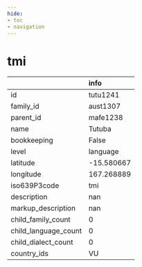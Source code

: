 ```yaml
---
hide:
- toc
- navigation
---
```

# tmi
|                      | info       |
|:---------------------|:-----------|
| id                   | tutu1241   |
| family_id            | aust1307   |
| parent_id            | mafe1238   |
| name                 | Tutuba     |
| bookkeeping          | False      |
| level                | language   |
| latitude             | -15.580667 |
| longitude            | 167.268889 |
| iso639P3code         | tmi        |
| description          | nan        |
| markup_description   | nan        |
| child_family_count   | 0          |
| child_language_count | 0          |
| child_dialect_count  | 0          |
| country_ids          | VU         |